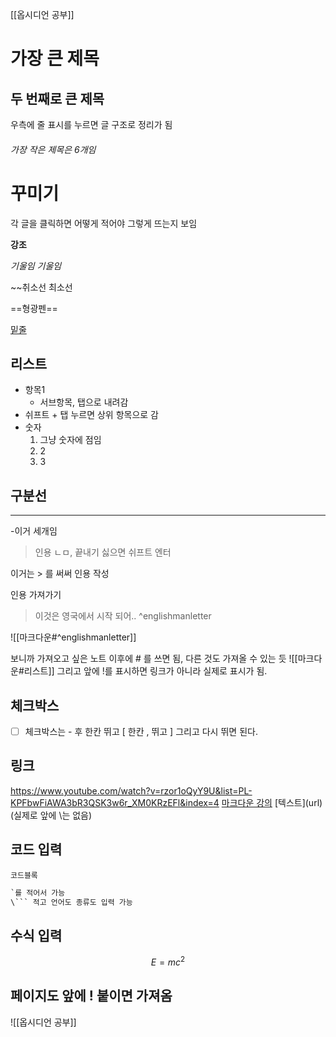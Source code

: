 [[옵시디언 공부]]
# 가장 큰 제목
## 두 번째로 큰 제목

우측에 줄 표시를 누르면 글 구조로 정리가 됨
###### 가장 작은 제목은 6개임
# 꾸미기
각 글을 클릭하면 어떻게 적어야 그렇게 뜨는지 보임

**강조**

*기울임*
_기울임_

~~취소선
최소선

==형광펜==

<u>밑줄</u>

## 리스트
- 항목1
	- 서브항목, 탭으로 내려감
- 쉬프트 + 탭 누르면 상위 항목으로 감
- 숫자
	1. 그냥 숫자에 점임
	2. 2
	3. 3
## 구분선
---
-이거 세개임

>인용
>ㄴㅁ, 끝내기 싫으면 쉬프트 엔터

이거는 > 를 써써 인용 작성

인용 가져가기

>이것은 영국에서 시작 되어..
>^englishmanletter


![[마크다운#^englishmanletter]]

보니까 가져오고 싶은 노트 이후에 # 를 쓰면 됨, 다른 것도 가져올 수 있는 듯
![[마크다운#리스트]]
그리고 앞에 !를 표시하면 링크가 아니라 실제로 표시가 됨.

## 체크박스
- [ ] 체크박스는 - 후 한칸 뛰고 [ 한칸 , 뛰고 ] 그리고 다시 뛰면 된다.

## 링크
https://www.youtube.com/watch?v=rzor1oQyY9U&list=PL-KPFbwFiAWA3bR3QSK3w6r_XM0KRzEFl&index=4
[마크다운 강의](https://www.youtube.com/watch?v=rzor1oQyY9U&list=PL-KPFbwFiAWA3bR3QSK3w6r_XM0KRzEFl&index=4)
\[텍스트](url) (실제로 앞에 \는 없음)

## 코드 입력
`코드블록`

```python
`를 적어서 가능
\``` 적고 언어도 종류도 입력 가능
```

## 수식 입력
$$ E = mc ^ 2 $$

## 페이지도 앞에 ! 붙이면 가져옴
![[옵시디언 공부]]